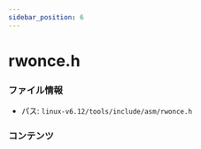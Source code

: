 ```yaml
---
sidebar_position: 6
---
```

# rwonce.h

### ファイル情報

- パス: `linux-v6.12/tools/include/asm/rwonce.h`

### コンテンツ

```h

```
